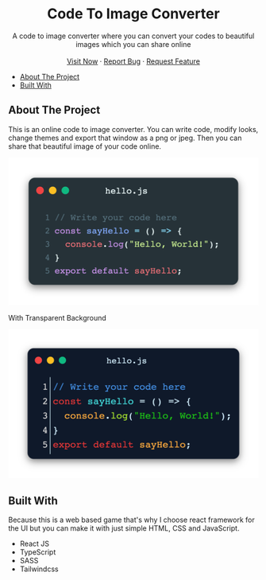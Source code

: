 <p align="center">

  <h1 align="center">Code To Image Converter</h1>

  <p align="center">
    A code to image converter where you can convert your codes to beautiful images which you can share online
    <br />
    <br />
    <a href="https://brandon-gs.com/code-to-image">Visit Now</a>
    ·
    <a href="https://github.com/brandon-gs/code-to-image/issues">Report Bug</a>
    ·
    <a href="https://github.com/brandon-gs/code-to-image/issues">Request Feature</a>
  </p>
</p>

<!-- TABLE OF CONTENTS -->

- [About The Project](#about-the-project)
- [Built With](#built-with)

<!-- ABOUT THE PROJECT -->

## About The Project

This is an online code to image converter. You can write code, modify looks, change themes and export that window as a png or jpeg. Then you can share that beautiful image of your code online.
<p align="center"><img src="public/screenshots/Output_1.png"><p>
With Transparent Background
<p align="center"><img src="public/screenshots/Output_2.png"><p>

## Built With

Because this is a web based game that's why I choose react framework for the UI but you can make it with just simple HTML, CSS and JavaScript.

- React JS
- TypeScript
- SASS
- Tailwindcss
